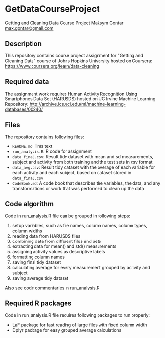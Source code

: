 # GetDataCourseProject
Getting and Cleaning Data Course Project
Maksym Gontar max.gontar@gmail.com

## Description
This repository contains course project assignment for "Getting and Cleaning Data" course of Johns Hopkins University hosted on Coursera:  https://www.coursera.org/learn/data-cleaning

## Required data
The assignment work requires Human Activity Recognition Using Smartphones Data Set (HARUSDS) hosted on UC Irvine Machine Learning Repository:  http://archive.ics.uci.edu/ml/machine-learning-databases/00240/

## Files 
The repository contains following files:
* `README.md`: This text
* `run_analysis.R`: R code for assignment
* `data_final.csv`: Result tidy dataset with mean and sd measurements, subject and activity from both training and the test sets in csv format
* `data_avg.csv`: Result tidy dataset with the average of each variable for each activity and each subject, based on dataset stored in `data_final.csv`
* `CodeBook.md`: A code book that describes the variables, the data, and any transformations or work that was performed to clean up the data

## Code algorithm
Code in run_analysis.R file can be grouped in following steps:
1) setup variables, such as file names, column names, column types, column widths
2) reading data from HARUSDS files
3) combining data from different files and sets 
4) extracting data for mean() and std() measurements
5) assigning activity values as descriptive labels
6) formatting column names
7) saving final tidy dataset
8) calculating average for every measurement grouped by activity and subject
9) saving average tidy dataset

Also see code commentaries in run_analysis.R

## Required R packages
Code in run_analysis.R file requires following packages to run properly:
* LaF package for fast reading of large files with fixed column width
* Dplyr package for easy grouped average calculations